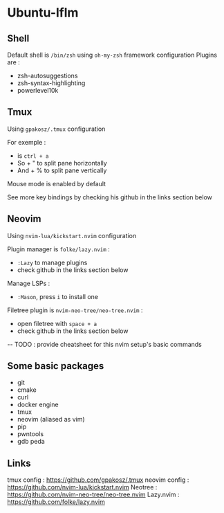 # Ubuntu-lflm
## Shell
Default shell is `/bin/zsh` using `oh-my-zsh` framework configuration
Plugins are :
  - zsh-autosuggestions
  - zsh-syntax-highlighting
  - powerlevel10k

## Tmux
Using `gpakosz/.tmux` configuration

For exemple :
  - <prefix> is `ctrl + a`
  - So <prefix> + " to split pane horizontally
  - And <prefix> + % to split pane vertically

Mouse mode is enabled by default

See more key bindings by checking his github in the links section below

## Neovim
Using `nvim-lua/kickstart.nvim` configuration

Plugin manager is `folke/lazy.nvim` :
  - `:Lazy` to manage plugins
  - check github in the links section below

Manage LSPs :
  - `:Mason`, press `i` to install one

Filetree plugin is `nvim-neo-tree/neo-tree.nvim` :
  - open filetree with `space + a`
  - check github in the links section below

-- TODO : provide cheatsheet for this nvim setup's basic commands

## Some basic packages
- git
- cmake
- curl
- docker engine
- tmux
- neovim (aliased as vim)
- pip
- pwntools
- gdb peda

## Links
tmux config : https://github.com/gpakosz/.tmux
neovim config : https://github.com/nvim-lua/kickstart.nvim
Neotree : https://github.com/nvim-neo-tree/neo-tree.nvim
Lazy.nvim : https://github.com/folke/lazy.nvim

